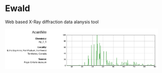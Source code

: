 # Ewald

Web based X-Ray diffraction data alanysis tool

![](https://github.com/bytebrew/ewald/blob/master/screenshot.png)
